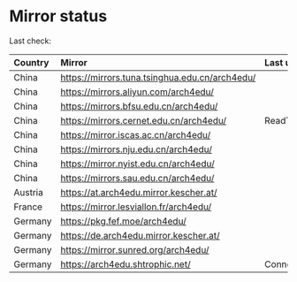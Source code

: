 <script src="./time.js"></script>
# Mirror status
Last check: <script type="text/javascript">localize(1759098044.53429);</script>

|Country|Mirror|Last update|
|:------|:-----|:----------|
|China|https://mirrors.tuna.tsinghua.edu.cn/arch4edu/|<script type="text/javascript">localize(1759084783);</script>|
|China|https://mirrors.aliyun.com/arch4edu/|<script type="text/javascript">localize(1759084783);</script>|
|China|https://mirrors.bfsu.edu.cn/arch4edu/|<script type="text/javascript">localize(1759041845);</script>|
|China|https://mirrors.cernet.edu.cn/arch4edu/|ReadTimeout|
|China|https://mirror.iscas.ac.cn/arch4edu/|<script type="text/javascript">localize(1759084783);</script>|
|China|https://mirrors.nju.edu.cn/arch4edu/|<script type="text/javascript">localize(1758998305);</script>|
|China|https://mirror.nyist.edu.cn/arch4edu/|<script type="text/javascript">localize(1759041845);</script>|
|China|https://mirrors.sau.edu.cn/arch4edu/|<script type="text/javascript">localize(1756795646);</script>|
|Austria|https://at.arch4edu.mirror.kescher.at/|<script type="text/javascript">localize(1756104457);</script>|
|France|https://mirror.lesviallon.fr/arch4edu/|<script type="text/javascript">localize(1756709288);</script>|
|Germany|https://pkg.fef.moe/arch4edu/|<script type="text/javascript">localize(1756104457);</script>|
|Germany|https://de.arch4edu.mirror.kescher.at/|<script type="text/javascript">localize(1756104457);</script>|
|Germany|https://mirror.sunred.org/arch4edu/|<script type="text/javascript">localize(1759084783);</script>|
|Germany|https://arch4edu.shtrophic.net/|ConnectionError|

<script src="./tablefilter/tablefilter.js"></script>
<script src="./table.js"></script>